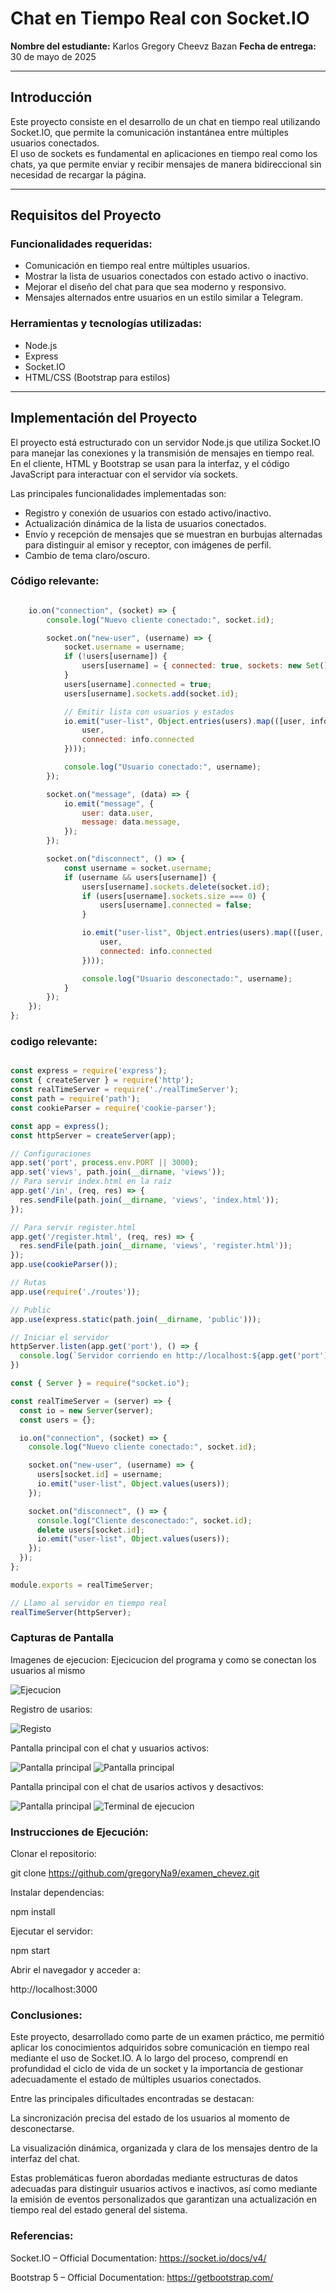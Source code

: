 # Chat en Tiempo Real con Socket.IO

**Nombre del estudiante:** Karlos Gregory Cheevz Bazan
**Fecha de entrega:** 30 de mayo de 2025

---

## Introducción

Este proyecto consiste en el desarrollo de un chat en tiempo real utilizando Socket.IO, que permite la comunicación instantánea entre múltiples usuarios conectados.  
El uso de sockets es fundamental en aplicaciones en tiempo real como los chats, ya que permite enviar y recibir mensajes de manera bidireccional sin necesidad de recargar la página.

---

## Requisitos del Proyecto

### Funcionalidades requeridas:
- Comunicación en tiempo real entre múltiples usuarios.
- Mostrar la lista de usuarios conectados con estado activo o inactivo.
- Mejorar el diseño del chat para que sea moderno y responsivo.
- Mensajes alternados entre usuarios en un estilo similar a Telegram.

### Herramientas y tecnologías utilizadas:
- Node.js
- Express
- Socket.IO
- HTML/CSS (Bootstrap para estilos)

---

## Implementación del Proyecto

El proyecto está estructurado con un servidor Node.js que utiliza Socket.IO para manejar las conexiones y la transmisión de mensajes en tiempo real.  
En el cliente, HTML y Bootstrap se usan para la interfaz, y el código JavaScript para interactuar con el servidor vía sockets.

Las principales funcionalidades implementadas son:  
- Registro y conexión de usuarios con estado activo/inactivo.  
- Actualización dinámica de la lista de usuarios conectados.  
- Envío y recepción de mensajes que se muestran en burbujas alternadas para distinguir al emisor y receptor, con imágenes de perfil.  
- Cambio de tema claro/oscuro.  

### Código relevante:
```js (realTimeServer): 

    io.on("connection", (socket) => {
        console.log("Nuevo cliente conectado:", socket.id);

        socket.on("new-user", (username) => {
            socket.username = username;
            if (!users[username]) {
                users[username] = { connected: true, sockets: new Set() };
            }
            users[username].connected = true;
            users[username].sockets.add(socket.id);

            // Emitir lista con usuarios y estados
            io.emit("user-list", Object.entries(users).map(([user, info]) => ({
                user,
                connected: info.connected
            })));

            console.log("Usuario conectado:", username);
        });

        socket.on("message", (data) => {
            io.emit("message", {
                user: data.user,
                message: data.message,
            });
        });

        socket.on("disconnect", () => {
            const username = socket.username;
            if (username && users[username]) {
                users[username].sockets.delete(socket.id);
                if (users[username].sockets.size === 0) {
                    users[username].connected = false;
                }

                io.emit("user-list", Object.entries(users).map(([user, info]) => ({
                    user,
                    connected: info.connected
                })));

                console.log("Usuario desconectado:", username);
            }
        });
    });
};
```
### codigo relevante: 

```js (realTimeServer):

const express = require('express');
const { createServer } = require('http');
const realTimeServer = require('./realTimeServer');
const path = require('path');
const cookieParser = require('cookie-parser');

const app = express();
const httpServer = createServer(app);

// Configuraciones
app.set('port', process.env.PORT || 3000);
app.set('views', path.join(__dirname, 'views'));
// Para servir index.html en la raíz
app.get('/in', (req, res) => {
  res.sendFile(path.join(__dirname, 'views', 'index.html'));
});

// Para servir register.html
app.get('/register.html', (req, res) => {
  res.sendFile(path.join(__dirname, 'views', 'register.html'));
});
app.use(cookieParser());

// Rutas
app.use(require('./routes'));

// Public
app.use(express.static(path.join(__dirname, 'public')));

// Iniciar el servidor
httpServer.listen(app.get('port'), () => {
  console.log(`Servidor corriendo en http://localhost:${app.get('port')}`);
})

const { Server } = require("socket.io");

const realTimeServer = (server) => {
  const io = new Server(server);
  const users = {};

  io.on("connection", (socket) => {
    console.log("Nuevo cliente conectado:", socket.id);

    socket.on("new-user", (username) => {
      users[socket.id] = username;
      io.emit("user-list", Object.values(users));
    });

    socket.on("disconnect", () => {
      console.log("Cliente desconectado:", socket.id);
      delete users[socket.id];
      io.emit("user-list", Object.values(users));
    });
  });
};

module.exports = realTimeServer;

// Llamo al servidor en tiempo real
realTimeServer(httpServer);

```


### Capturas de Pantalla

Imagenes de ejecucion:
Ejecicucion del programa y como se conectan los usuarios al mismo

  ![Ejecucion](src/public/img/iniciarServe.png)

Registro de usarios:

  ![Registo](src/public/img/registroUser.png)

Pantalla principal con el chat y usuarios activos:

  ![Pantalla principal](src/public/img/accesoNav.png)
  ![Pantalla principal](src/public/img/chatTR.png)

Pantalla principal con el chat de usarios activos y desactivos:

  ![Pantalla principal](src/public/img/userOff.png)
  ![Terminal de ejecucion](src/public/img/userOffServe.png)

### Instrucciones de Ejecución:

Clonar el repositorio:

git clone https://github.com/gregoryNa9/examen_chevez.git

Instalar dependencias:

npm install

Ejecutar el servidor:

npm start

Abrir el navegador y acceder a:

http://localhost:3000



### Conclusiones:

Este proyecto, desarrollado como parte de un examen práctico, me permitió aplicar los conocimientos adquiridos sobre comunicación en tiempo real mediante el uso de Socket.IO. A lo largo del proceso, comprendí en profundidad el ciclo de vida de un socket y la importancia de gestionar adecuadamente el estado de múltiples usuarios conectados.

Entre las principales dificultades encontradas se destacan:

La sincronización precisa del estado de los usuarios al momento de desconectarse.

La visualización dinámica, organizada y clara de los mensajes dentro de la interfaz del chat.

Estas problemáticas fueron abordadas mediante estructuras de datos adecuadas para distinguir usuarios activos e inactivos, así como mediante la emisión de eventos personalizados que garantizan una actualización en tiempo real del estado general del sistema.


### Referencias:
Socket.IO – Official Documentation: 
https://socket.io/docs/v4/

Bootstrap 5 – Official Documentation: 
https://getbootstrap.com/

